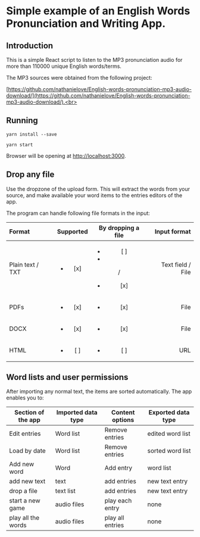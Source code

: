 # Simple example of an English Words Pronunciation and Writing App.


## Introduction

This is a simple React script to listen to the MP3 pronunciation audio for more than 110000 unique English words/terms. 

The MP3 sources were obtained from the following project: 

[https://github.com/nathanielove/English-words-pronunciation-mp3-audio-download/](https://github.com/nathanielove/English-words-pronunciation-mp3-audio-download/).<br>

## Running

```
yarn install --save

yarn start
```

Browser will be opening at [http://localhost:3000](http://localhost:3000).<br>

## Drop any file

Use the dropzone of the upload form.
This will extract the words from your source, and make available your word items to the entries editors of the app.

The program can handle following file formats in the input:

| Format     | Supported          | By dropping a file | Input format | 
|:------------|:--------------------:|:--------------------:|--------------:|
| Plain text / TXT | <ul><li>[x] </li></ul> | <ul><li>[ ] <li></ul>/<ul><li>[x] </li></ul>| Text field / File | 
| PDFs       | <ul><li>[x] </li></ul> | <ul><li>[x] </li></ul> | File         |  
| DOCX       | <ul><li>[x] </li></ul> | <ul><li>[x] </li></ul> | File         | 
| HTML       | <ul><li>[ ] </li><ul> | <ul><li>[ ] </li><ul> | URL          | 



## Word lists and user permissions

After importing any normal text, the items are sorted automatically. The app enables you to:

| Section of the app | Imported data type | Content options | Exported data type | 
|---|---|---|---|
| Edit entries | Word list | Remove entries | edited word list | 
| Load by date | Word list | Remove entries | sorted word list | 
| Add new word | Word | Add entry | word list | 
| add new text | text | add entries | new text entry | 
| drop a file | text list | add entries | new text entry | 
| start a new game | audio files | play each entry | none | 
| play all the words | audio files | play all entries | none | 

